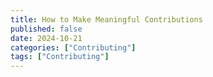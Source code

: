 ```yaml
---
title: How to Make Meaningful Contributions
published: false
date: 2024-10-21
categories: ["Contributing"]
tags: ["Contributing"]
---
```


